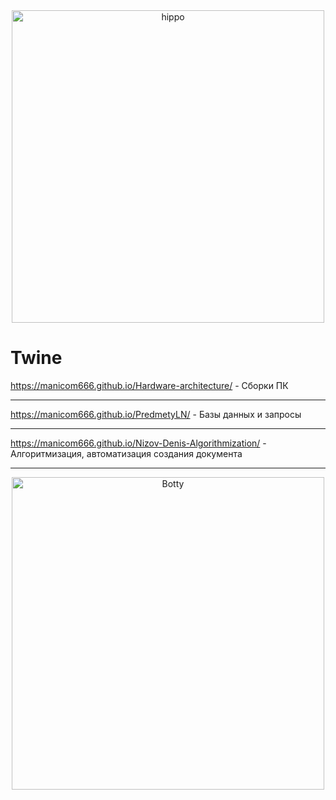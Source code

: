 <div align="center">
    <img src="https://otvet.imgsmail.ru/download/7031_75b720efa4b713e62d858a931744a997_800.gif" alt="hippo" width="500"/>
</div>

# Twine
https://manicom666.github.io/Hardware-architecture/ - Сборки ПК
______
https://manicom666.github.io/PredmetyLN/ - Базы данных и запросы
______
https://manicom666.github.io/Nizov-Denis-Algorithmization/ - Алгоритмизация, автоматизация создания документа
______
<div align="center">
    <img src="https://tenor.com/ru/view/nice-cat-gif-25643491" alt="Botty" width="500"/>
</div>
